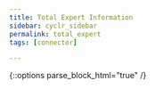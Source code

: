 ```yaml
---
title: Total Expert Information
sidebar: cyclr_sidebar
permalink: total_expert
tags: [connector]

---
```

{::options parse_block_html="true" /}
